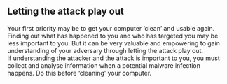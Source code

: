 ## Letting the attack play out
Your first priority may be to get your computer ‘clean’ and usable again. Finding out what has happened to you and who has targeted you may be less important to you. But it can be very valuable and empowering to gain understanding of your adversary through letting the attack play out.
<br>
If understanding the attacker and the attack is important to you, you must collect and analyse information when a potential malware infection happens. Do this before ‘cleaning’ your computer.
